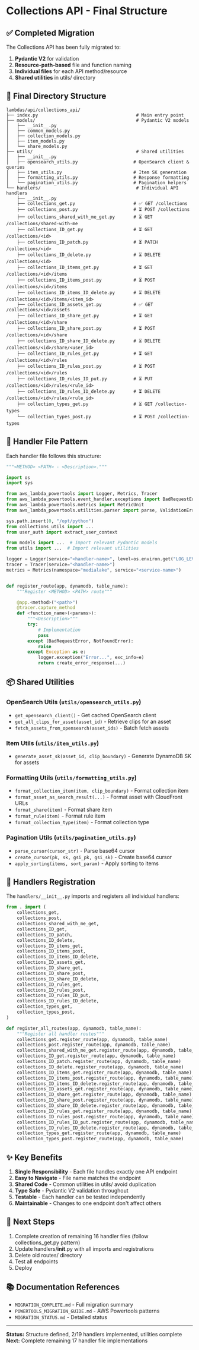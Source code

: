 # Collections API - Final Structure

## ✅ Completed Migration

The Collections API has been fully migrated to:

1. **Pydantic V2** for validation
2. **Resource-path-based** file and function naming
3. **Individual files** for each API method/resource
4. **Shared utilities** in utils/ directory

## 📁 Final Directory Structure

```
lambdas/api/collections_api/
├── index.py                                     # Main entry point
├── models/                                      # Pydantic V2 models
│   ├── __init__.py
│   ├── common_models.py
│   ├── collection_models.py
│   ├── item_models.py
│   └── share_models.py
├── utils/                                       # Shared utilities
│   ├── __init__.py
│   ├── opensearch_utils.py                     # OpenSearch client & queries
│   ├── item_utils.py                           # Item SK generation
│   ├── formatting_utils.py                     # Response formatting
│   └── pagination_utils.py                     # Pagination helpers
└── handlers/                                    # Individual API handlers
    ├── __init__.py
    ├── collections_get.py                      # ✅ GET /collections
    ├── collections_post.py                     # ⏳ POST /collections
    ├── collections_shared_with_me_get.py       # ⏳ GET /collections/shared-with-me
    ├── collections_ID_get.py                   # ⏳ GET /collections/<id>
    ├── collections_ID_patch.py                 # ⏳ PATCH /collections/<id>
    ├── collections_ID_delete.py                # ⏳ DELETE /collections/<id>
    ├── collections_ID_items_get.py             # ⏳ GET /collections/<id>/items
    ├── collections_ID_items_post.py            # ⏳ POST /collections/<id>/items
    ├── collections_ID_items_ID_delete.py       # ⏳ DELETE /collections/<id>/items/<item_id>
    ├── collections_ID_assets_get.py            # ✅ GET /collections/<id>/assets
    ├── collections_ID_share_get.py             # ⏳ GET /collections/<id>/share
    ├── collections_ID_share_post.py            # ⏳ POST /collections/<id>/share
    ├── collections_ID_share_ID_delete.py       # ⏳ DELETE /collections/<id>/share/<user_id>
    ├── collections_ID_rules_get.py             # ⏳ GET /collections/<id>/rules
    ├── collections_ID_rules_post.py            # ⏳ POST /collections/<id>/rules
    ├── collections_ID_rules_ID_put.py          # ⏳ PUT /collections/<id>/rules/<rule_id>
    ├── collections_ID_rules_ID_delete.py       # ⏳ DELETE /collections/<id>/rules/<rule_id>
    ├── collection_types_get.py                 # ⏳ GET /collection-types
    └── collection_types_post.py                # ⏳ POST /collection-types
```

## 🎯 Handler File Pattern

Each handler file follows this structure:

```python
"""<METHOD> <PATH> - <Description>."""

import os
import sys

from aws_lambda_powertools import Logger, Metrics, Tracer
from aws_lambda_powertools.event_handler.exceptions import BadRequestError, NotFoundError
from aws_lambda_powertools.metrics import MetricUnit
from aws_lambda_powertools.utilities.parser import parse, ValidationError

sys.path.insert(0, "/opt/python")
from collections_utils import ...
from user_auth import extract_user_context

from models import ...  # Import relevant Pydantic models
from utils import ...  # Import relevant utilities

logger = Logger(service="<handler-name>", level=os.environ.get("LOG_LEVEL", "INFO"))
tracer = Tracer(service="<handler-name>")
metrics = Metrics(namespace="medialake", service="<service-name>")


def register_route(app, dynamodb, table_name):
    """Register <METHOD> <PATH> route"""

    @app.<method>("<path>")
    @tracer.capture_method
    def <function_name>(<params>):
        """<Description>"""
        try:
            # Implementation
            pass
        except (BadRequestError, NotFoundError):
            raise
        except Exception as e:
            logger.exception("Error...", exc_info=e)
            return create_error_response(...)
```

## 📦 Shared Utilities

### OpenSearch Utils (`utils/opensearch_utils.py`)

- `get_opensearch_client()` - Get cached OpenSearch client
- `get_all_clips_for_asset(asset_id)` - Retrieve clips for an asset
- `fetch_assets_from_opensearch(asset_ids)` - Batch fetch assets

### Item Utils (`utils/item_utils.py`)

- `generate_asset_sk(asset_id, clip_boundary)` - Generate DynamoDB SK for assets

### Formatting Utils (`utils/formatting_utils.py`)

- `format_collection_item(item, clip_boundary)` - Format collection item
- `format_asset_as_search_result(...)` - Format asset with CloudFront URLs
- `format_share(item)` - Format share item
- `format_rule(item)` - Format rule item
- `format_collection_type(item)` - Format collection type

### Pagination Utils (`utils/pagination_utils.py`)

- `parse_cursor(cursor_str)` - Parse base64 cursor
- `create_cursor(pk, sk, gsi_pk, gsi_sk)` - Create base64 cursor
- `apply_sorting(items, sort_param)` - Apply sorting to items

## 📝 Handlers Registration

The `handlers/__init__.py` imports and registers all individual handlers:

```python
from . import (
    collections_get,
    collections_post,
    collections_shared_with_me_get,
    collections_ID_get,
    collections_ID_patch,
    collections_ID_delete,
    collections_ID_items_get,
    collections_ID_items_post,
    collections_ID_items_ID_delete,
    collections_ID_assets_get,
    collections_ID_share_get,
    collections_ID_share_post,
    collections_ID_share_ID_delete,
    collections_ID_rules_get,
    collections_ID_rules_post,
    collections_ID_rules_ID_put,
    collections_ID_rules_ID_delete,
    collection_types_get,
    collection_types_post,
)

def register_all_routes(app, dynamodb, table_name):
    """Register all handler routes"""
    collections_get.register_route(app, dynamodb, table_name)
    collections_post.register_route(app, dynamodb, table_name)
    collections_shared_with_me_get.register_route(app, dynamodb, table_name)
    collections_ID_get.register_route(app, dynamodb, table_name)
    collections_ID_patch.register_route(app, dynamodb, table_name)
    collections_ID_delete.register_route(app, dynamodb, table_name)
    collections_ID_items_get.register_route(app, dynamodb, table_name)
    collections_ID_items_post.register_route(app, dynamodb, table_name)
    collections_ID_items_ID_delete.register_route(app, dynamodb, table_name)
    collections_ID_assets_get.register_route(app, dynamodb, table_name)
    collections_ID_share_get.register_route(app, dynamodb, table_name)
    collections_ID_share_post.register_route(app, dynamodb, table_name)
    collections_ID_share_ID_delete.register_route(app, dynamodb, table_name)
    collections_ID_rules_get.register_route(app, dynamodb, table_name)
    collections_ID_rules_post.register_route(app, dynamodb, table_name)
    collections_ID_rules_ID_put.register_route(app, dynamodb, table_name)
    collections_ID_rules_ID_delete.register_route(app, dynamodb, table_name)
    collection_types_get.register_route(app, dynamodb, table_name)
    collection_types_post.register_route(app, dynamodb, table_name)
```

## ✨ Key Benefits

1. **Single Responsibility** - Each file handles exactly one API endpoint
2. **Easy to Navigate** - File name matches the endpoint
3. **Shared Code** - Common utilities in utils/ avoid duplication
4. **Type Safe** - Pydantic V2 validation throughout
5. **Testable** - Each handler can be tested independently
6. **Maintainable** - Changes to one endpoint don't affect others

## 🚀 Next Steps

1. Complete creation of remaining 16 handler files (follow collections_get.py pattern)
2. Update handlers/**init**.py with all imports and registrations
3. Delete old routes/ directory
4. Test all endpoints
5. Deploy

## 📚 Documentation References

- `MIGRATION_COMPLETE.md` - Full migration summary
- `POWERTOOLS_MIGRATION_GUIDE.md` - AWS Powertools patterns
- `MIGRATION_STATUS.md` - Detailed status

---

**Status:** Structure defined, 2/19 handlers implemented, utilities complete
**Next:** Complete remaining 17 handler file implementations
